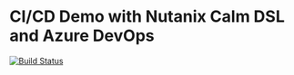 # CI/CD Demo with Nutanix Calm DSL and Azure DevOps

[![Build Status](https://dev.azure.com/pipoe2h/Calm/_apis/build/status/pipoe2h.azuredevops?branchName=master)](https://dev.azure.com/pipoe2h/Calm/_build/latest?definitionId=1&branchName=master)
